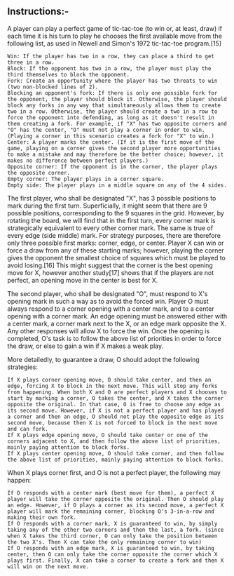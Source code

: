 Instructions:-
--
A player can play a perfect game of tic-tac-toe (to win or, at least, draw) if each time it is his turn to play he chooses the first available move from the following list, as used in Newell and Simon's 1972 tic-tac-toe program.[15]

    Win: If the player has two in a row, they can place a third to get three in a row.
    Block: If the opponent has two in a row, the player must play the third themselves to block the opponent.
    Fork: Create an opportunity where the player has two threats to win (two non-blocked lines of 2).
    Blocking an opponent's fork: If there is only one possible fork for the opponent, the player should block it. Otherwise, the player should block any forks in any way that simultaneously allows them to create two in a row. Otherwise, the player should create a two in a row to force the opponent into defending, as long as it doesn't result in them creating a fork. For example, if "X" has two opposite corners and "O" has the center, "O" must not play a corner in order to win. (Playing a corner in this scenario creates a fork for "X" to win.)
    Center: A player marks the center. (If it is the first move of the game, playing on a corner gives the second player more opportunities to make a mistake and may therefore be the better choice; however, it makes no difference between perfect players.)
    Opposite corner: If the opponent is in the corner, the player plays the opposite corner.
    Empty corner: The player plays in a corner square.
    Empty side: The player plays in a middle square on any of the 4 sides.

The first player, who shall be designated "X", has 3 possible positions to mark during the first turn. Superficially, it might seem that there are 9 possible positions, corresponding to the 9 squares in the grid. However, by rotating the board, we will find that in the first turn, every corner mark is strategically equivalent to every other corner mark. The same is true of every edge (side middle) mark. For strategy purposes, there are therefore only three possible first marks: corner, edge, or center. Player X can win or force a draw from any of these starting marks; however, playing the corner gives the opponent the smallest choice of squares which must be played to avoid losing.[16] This might suggest that the corner is the best opening move for X, however another study[17] shows that if the players are not perfect, an opening move in the center is best for X.

The second player, who shall be designated "O", must respond to X's opening mark in such a way as to avoid the forced win. Player O must always respond to a corner opening with a center mark, and to a center opening with a corner mark. An edge opening must be answered either with a center mark, a corner mark next to the X, or an edge mark opposite the X. Any other responses will allow X to force the win. Once the opening is completed, O's task is to follow the above list of priorities in order to force the draw, or else to gain a win if X makes a weak play.

More detailedly, to guarantee a draw, O should adopt the following strategies:

    If X plays corner opening move, O should take center, and then an edge, forcing X to block in the next move. This will stop any forks from happening. When both X and O are perfect players and X chooses to start by marking a corner, O takes the center, and X takes the corner opposite the original. In that case, O is free to choose any edge as its second move. However, if X is not a perfect player and has played a corner and then an edge, O should not play the opposite edge as its second move, because then X is not forced to block in the next move and can fork.
    If X plays edge opening move, O should take center or one of the corners adjacent to X, and then follow the above list of priorities, mainly paying attention to block forks.
    If X plays center opening move, O should take corner, and then follow the above list of priorities, mainly paying attention to block forks.

When X plays corner first, and O is not a perfect player, the following may happen:

    If O responds with a center mark (best move for them), a perfect X player will take the corner opposite the original. Then O should play an edge. However, if O plays a corner as its second move, a perfect X player will mark the remaining corner, blocking O's 3-in-a-row and making their own fork.
    If O responds with a corner mark, X is guaranteed to win, by simply taking any of the other two corners and then the last, a fork. (since when X takes the third corner, O can only take the position between the two X's. Then X can take the only remaining corner to win)
    If O responds with an edge mark, X is guaranteed to win, by taking center, then O can only take the corner opposite the corner which X plays first. Finally, X can take a corner to create a fork and then X will win on the next move.
